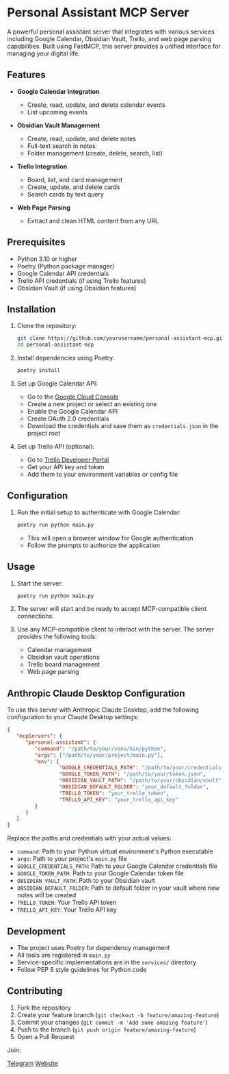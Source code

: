 # Personal Assistant MCP Server

A powerful personal assistant server that integrates with various services including Google Calendar, Obsidian Vault, Trello, and web page parsing capabilities. Built using FastMCP, this server provides a unified interface for managing your digital life.

## Features

- **Google Calendar Integration**
  - Create, read, update, and delete calendar events
  - List upcoming events

- **Obsidian Vault Management**
  - Create, read, update, and delete notes
  - Full-text search in notes
  - Folder management (create, delete, search, list)

- **Trello Integration**
  - Board, list, and card management
  - Create, update, and delete cards
  - Search cards by text query

- **Web Page Parsing**
  - Extract and clean HTML content from any URL

## Prerequisites

- Python 3.10 or higher
- Poetry (Python package manager)
- Google Calendar API credentials
- Trello API credentials (if using Trello features)
- Obsidian Vault (if using Obsidian features)

## Installation

1. Clone the repository:
   ```bash
   git clone https://github.com/yourusername/personal-assistant-mcp.git
   cd personal-assistant-mcp
   ```

2. Install dependencies using Poetry:
   ```bash
   poetry install
   ```

3. Set up Google Calendar API:
   - Go to the [Google Cloud Console](https://console.cloud.google.com/)
   - Create a new project or select an existing one
   - Enable the Google Calendar API
   - Create OAuth 2.0 credentials
   - Download the credentials and save them as `credentials.json` in the project root

4. Set up Trello API (optional):
   - Go to [Trello Developer Portal](https://trello.com/app-key)
   - Get your API key and token
   - Add them to your environment variables or config file

## Configuration

1. Run the initial setup to authenticate with Google Calendar:
   ```bash
   poetry run python main.py
   ```
   - This will open a browser window for Google authentication
   - Follow the prompts to authorize the application

## Usage

1. Start the server:
   ```bash
   poetry run python main.py
   ```

2. The server will start and be ready to accept MCP-compatible client connections.

3. Use any MCP-compatible client to interact with the server. The server provides the following tools:
   - Calendar management
   - Obsidian vault operations
   - Trello board management
   - Web page parsing

## Anthropic Claude Desktop Configuration

To use this server with Anthropic Claude Desktop, add the following configuration to your Claude Desktop settings:

```json
{
   "mcpServers": {
      "personal-assistant": {
         "command": "/path/to/your/venv/bin/python",
         "args": ["/path/to/your/project/main.py"],
         "env": {
                 "GOOGLE_CREDENTIALS_PATH": "/path/to/your/credentials.json",
                 "GOOGLE_TOKEN_PATH": "/path/to/your/token.json",
                 "OBSIDIAN_VAULT_PATH": "/path/to/your/obsidian/vault",
                 "OBSIDIAN_DEFAULT_FOLDER": "your_default_folder",
                 "TRELLO_TOKEN": "your_trello_token",
                 "TRELLO_API_KEY": "your_trello_api_key"
         }
      }
   }
}
```

Replace the paths and credentials with your actual values:
- `command`: Path to your Python virtual environment's Python executable
- `args`: Path to your project's `main.py` file
- `GOOGLE_CREDENTIALS_PATH`: Path to your Google Calendar credentials file
- `GOOGLE_TOKEN_PATH`: Path to your Google Calendar token file
- `OBSIDIAN_VAULT_PATH`: Path to your Obsidian vault
- `OBSIDIAN_DEFAULT_FOLDER`: Path to default folder in your vault where new notes will be created
- `TRELLO_TOKEN`: Your Trello API token
- `TRELLO_API_KEY`: Your Trello API key

## Development

- The project uses Poetry for dependency management
- All tools are registered in `main.py`
- Service-specific implementations are in the `services/` directory
- Follow PEP 8 style guidelines for Python code

## Contributing

1. Fork the repository
2. Create your feature branch (`git checkout -b feature/amazing-feature`)
3. Commit your changes (`git commit -m 'Add some amazing feature'`)
4. Push to the branch (`git push origin feature/amazing-feature`)
5. Open a Pull Request

Join:

[Telegram](https://t.me/systemlog_ai)
[Website](https://neuromant.wordpress.com/)
